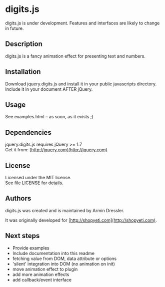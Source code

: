 # digits.js

digits.js is under development. Features and interfaces are likely to change in future.

## Description

digits.js is a fancy animation effect for presenting text and numbers.

## Installation

Download jquery.digits.js and install it in your public javascripts directory.  
Include it in your document AFTER jQuery.

## Usage

See examples.html – as soon, as it exists ;)

## Dependencies

jquery.digits.js requires jQuery >= 1.7  
Get it from: [http://jquery.com](http://jquery.com)

## License

Licensed under the MIT license.  
See file LICENSE for details.

## Authors

digits.js was created and is maintained by Armin Dressler.

It was originally developed for [http://shopyeti.com](http://shopyeti.com).

## Next steps

- Provide examples
- Include documentation into this readme
- fetching value from DOM, data attribute or options
- 'silent' integration into DOM (no animation on init)
- move animation effect to plugin
- add more animation effects
- add callback/event interface
